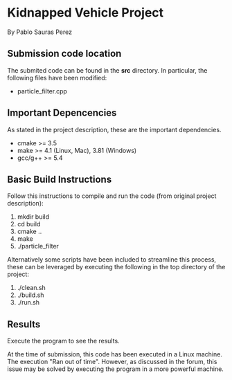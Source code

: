 # Kidnapped Vehicle Project 
By Pablo Sauras Perez

## Submission code location
The submited code can be found in the **src** directory. In particular, the following files have been modified:
- particle_filter.cpp

## Important Depencencies
As stated in the project description, these are the important dependencies.
- cmake >= 3.5
- make >= 4.1 (Linux, Mac), 3.81 (Windows)
- gcc/g++ >= 5.4

## Basic Build Instructions
Follow this instructions to compile and run the code (from original project description):

1. mkdir build
2. cd build
3. cmake ..
4. make
5. ./particle_filter

Alternatively some scripts have been included to streamline this process, these can be leveraged by executing the following in the top directory of the project:

1. ./clean.sh
2. ./build.sh
3. ./run.sh


## Results
Execute the program to see the results.

At the time of submission, this code has been executed in a Linux machine. The execution "Ran out of time". However, as discussed in the forum, this issue may be solved by executing the program in a more powerful machine.



